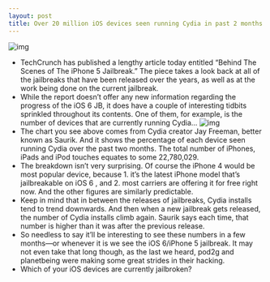 ```yaml
---
layout: post
title: Over 20 million iOS devices seen running Cydia in past 2 months
---
```

![img](http://media.idownloadblog.com/wp-content/uploads/2012/01/jailbroken-iphone-4s.jpg)
* TechCrunch has published a lengthy article today entitled “Behind The Scenes of The iPhone 5 Jailbreak.” The piece takes a look back at all of the jailbreaks that have been released over the years, as well as at the work being done on the current jailbreak.
* While the report doesn’t offer any new information regarding the progress of the iOS 6 JB, it does have a couple of interesting tidbits sprinkled throughout its contents. One of them, for example, is the number of devices that are currently running Cydia…
![img](http://media.idownloadblog.com/wp-content/uploads/2013/01/cydia-table4.jpg)
* The chart you see above comes from Cydia creator Jay Freeman, better known as Saurik. And it shows the percentage of each device seen running Cydia over the past two months. The total number of iPhones, iPads and iPod touches equates to some 22,780,029.
* The breakdown isn’t very surprising. Of course the iPhone 4 would be most popular device, because 1. it’s the latest iPhone model that’s jailbreakable on iOS 6 , and 2. most carriers are offering it for free right now. And the other figures are similarly predictable.
* Keep in mind that in between the releases of jailbreaks, Cydia installs tend to trend downwards. And then when a new jailbreak gets released, the number of Cydia installs climb again. Saurik says each time, that number is higher than it was after the previous release.
* So needless to say it’ll be interesting to see these numbers in a few months—or whenever it is we see the iOS 6/iPhone 5 jailbreak. It may not even take that long though, as the last we heard, pod2g and planetbeing were making some great strides in their hacking.
* Which of your iOS devices are currently jailbroken?

